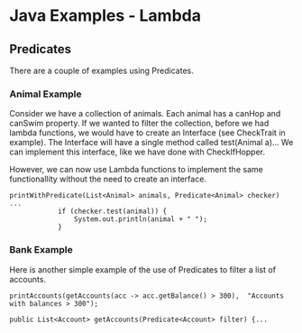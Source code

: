 # Java Examples - Lambda

## Predicates
There are a couple of examples using Predicates.

### Animal Example
Consider we have a collection of animals.
Each animal has a canHop and canSwim property.
If we wanted to filter the collection, before we had lambda functions, we would have to create an Interface (see CheckTrait in example).
The Interface will have a single method called test(Animal a)...
We can implement this interface, like we have done with CheckIfHopper.

However, we can now use Lambda functions to implement the same functionallity without the need to create an interface.
```
printWithPredicate(List<Animal> animals, Predicate<Animal> checker)
...
            if (checker.test(animal)) {
                System.out.println(animal + " ");
            }
```

### Bank Example
Here is another simple example of the use of Predicates to filter a list of accounts.
```
printAccounts(getAccounts(acc -> acc.getBalance() > 300),  "Accounts with balances > 300");

public List<Account> getAccounts(Predicate<Account> filter) {...
```